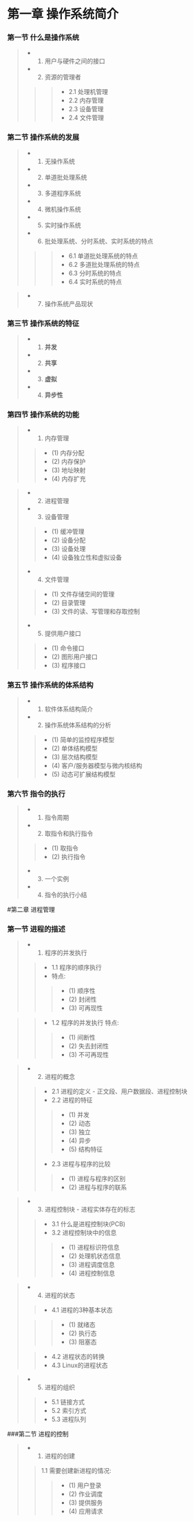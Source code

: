 # 第一章 操作系统简介
### 第一节 什么是操作系统
> - 1. 用户与硬件之间的接口
> - 2. 资源的管理者
> 
>>> - 2.1 处理机管理
>>> - 2.2 内存管理
>>> - 2.3 设备管理
>>> - 2.4 文件管理

### 第二节 操作系统的发展
> - 1. 无操作系统
> - 2. 单道批处理系统
> - 3. 多道程序系统
> - 4. 微机操作系统
> - 5. 实时操作系统
> - 6. 批处理系统、分时系统、实时系统的特点
> 
>>> - 6.1 单道批处理系统的特点
>>> - 6.2 多道批处理系统的特点
>>> - 6.3 分时系统的特点
>>> - 6.4 实时系统的特点

> - 7. 操作系统产品现状

### 第三节 操作系统的特征
> - 1. **并发**
> - 2. **共享**
> - 3. **虚拟**
> - 4. **异步性**

### 第四节 操作系统的功能
> - 1. 内存管理
> 
>> - (1) 内存分配
>> - (2) 内存保护
>> - (3) 地址映射
>> - (4) 内存扩充 

> - 2. 进程管理
> - 3. 设备管理
>
>> - (1)  缓冲管理
>> - (2)  设备分配
>> - (3)  设备处理
>> - (4)  设备独立性和虚拟设备
>
> - 4. 文件管理
>
>> - (1) 文件存储空间的管理
>> - (2) 目录管理
>> - (3) 文件的读、写管理和存取控制
>
> - 5. 提供用户接口
>
>> - (1) 命令接口
>> - (2) 图形用户接口
>> - (3) 程序接口

### 第五节 操作系统的体系结构
> - 1. 软件体系结构简介
> - 2. 操作系统体系结构的分析
>
>> - (1) 简单的监控程序模型
>> - (2) 单体结构模型
>> - (3) 层次结构模型
>> - (4) 客户/服务器模型与微内核结构
>> - (5) 动态可扩展结构模型

### 第六节 指令的执行
> - 1. 指令周期
> - 2. 取指令和执行指令
> 
>> - (1) 取指令
>> - (2) 执行指令
>
> - 3. 一个实例
> - 4. 指令的执行小结

#第二章 进程管理
### 第一节 进程的描述
> - 1. 程序的并发执行
> 
> > - 1.1 程序的顺序执行
> > - 特点:
> > 
> > > - (1) 顺序性
> > > - (2) 封闭性
> > > - (3) 可再现性

> > - 1.2 程序的并发执行
> > 特点:
> > 
> > > - (1) 间断性
> > > - (2) 失去封闭性
> > > - (3) 不可再现性

> - 2. 进程的概念
> 
> > - 2.1 进程的定义 - 正文段、用户数据段、进程控制块
> > - 2.2 进程的特征
> > > - (1) 并发
> > > - (2) 动态
> > > - (3) 独立
> > > - (4) 异步
> > > - (5) 结构特征
> > 
> > - 2.3 进程与程序的比较
> > > - (1) 进程与程序的区别
> > > - (2) 进程与程序的联系

> - 3. 进程控制块 - 进程实体存在的标志
> 
> > - 3.1 什么是进程控制块(PCB)
> > - 3.2 进程控制块中的信息
> > 
> > > - (1) 进程标识符信息
> > > - (2) 处理机状态信息
> > > - (3) 进程调度信息
> > > - (4) 进程控制信息

> - 4. 进程的状态
> 
> > - 4.1 进程的3种基本状态
> 
> > > - (1) 就绪态
> > > - (2) 执行态
> > > - (3) 阻塞态
>
> > - 4.2 进程状态的转换
> > - 4.3 Linux的进程状态

> - 5. 进程的组织
> 
> > - 5.1 链接方式
> > - 5.2 索引方式
> > - 5.3 进程队列

###第二节 进程的控制
> - 1. 进程的创建
> 
> > 1.1 需要创建新进程的情况: 
> > 
> > > - (1) 用户登录
> > > - (2) 作业调度
> > > - (3) 提供服务
> > > - (4) 应用请求











